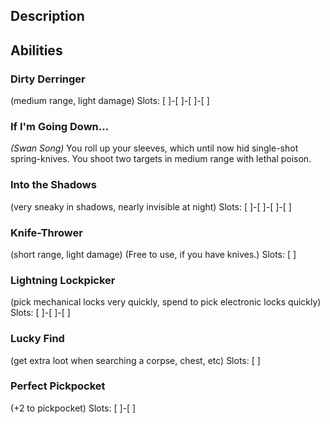 ## Description

## Abilities
### Dirty Derringer
(medium range, light damage)
Slots: [ ]-[ ]-[ ]-[ ]

### If I'm Going Down...
_(Swan Song)_
You roll up your sleeves, which until now hid single-shot spring-knives.
You shoot two targets in medium range with lethal poison.

### Into the Shadows
(very sneaky in shadows, nearly invisible at night)
Slots: [ ]-[ ]-[ ]-[ ]

### Knife-Thrower
(short range, light damage)
(Free to use, if you have knives.)
Slots: [ ]

### Lightning Lockpicker
(pick mechanical locks very quickly, spend to pick electronic locks quickly)
Slots: [ ]-[ ]-[ ]

### Lucky Find
(get extra loot when searching a corpse, chest, etc)
Slots: [ ]

### Perfect Pickpocket
(+2 to pickpocket)
Slots: [ ]-[ ]
